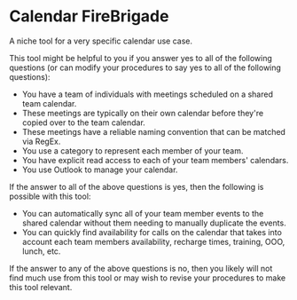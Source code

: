 ﻿# Calendar FireBrigade

A niche tool for a very specific calendar use case.

This tool might be helpful to you if you answer yes to all of the following questions (or can modify your procedures to say yes to all of the following questions):
- You have a team of individuals with meetings scheduled on a shared team calendar.
- These meetings are typically on their own calendar before they're copied over to the team calendar.
- These meetings have a reliable naming convention that can be matched via RegEx.
- You use a category to represent each member of your team.
- You have explicit read access to each of your team members' calendars.
- You use Outlook to manage your calendar.

If the answer to all of the above questions is yes, then the following is possible with this tool:
- You can automatically sync all of your team member events to the shared calendar without them needing to manually duplicate the events.
- You can quickly find availability for calls on the calendar that takes into account each team members availability, recharge times, training, OOO, lunch, etc.

If the answer to any of the above questions is no, then you likely will not find much use from this tool or may wish to revise your procedures to make this tool relevant.